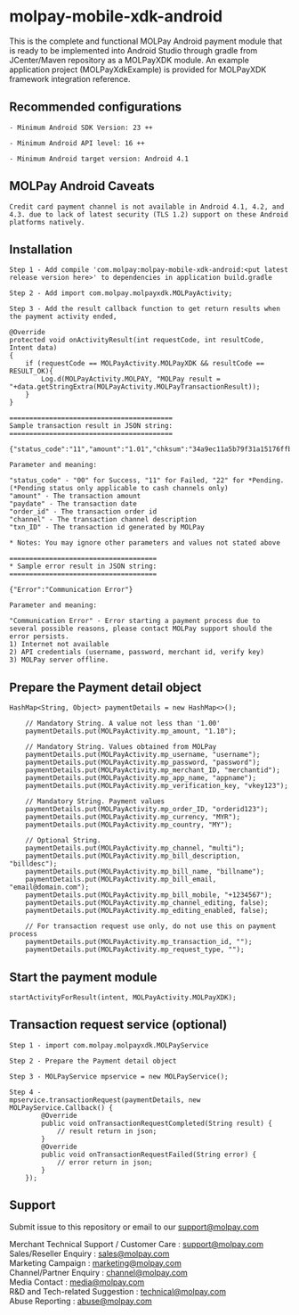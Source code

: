 <!--
# license: Copyright © 2011-2016 MOLPay Sdn Bhd. All Rights Reserved. 
-->

# molpay-mobile-xdk-android

This is the complete and functional MOLPay Android payment module that is ready to be implemented into Android Studio through gradle from JCenter/Maven repository as a MOLPayXDK module. An example application project 
(MOLPayXdkExample) is provided for MOLPayXDK framework integration reference.

## Recommended configurations

    - Minimum Android SDK Version: 23 ++

    - Minimum Android API level: 16 ++

    - Minimum Android target version: Android 4.1

## MOLPay Android Caveats

    Credit card payment channel is not available in Android 4.1, 4.2, and 4.3. due to lack of latest security (TLS 1.2) support on these Android platforms natively.

## Installation

    Step 1 - Add compile 'com.molpay:molpay-mobile-xdk-android:<put latest release version here>' to dependencies in application build.gradle

    Step 2 - Add import com.molpay.molpayxdk.MOLPayActivity;

    Step 3 - Add the result callback function to get return results when the payment activity ended,
    
    @Override
    protected void onActivityResult(int requestCode, int resultCode, Intent data)
    {
        if (requestCode == MOLPayActivity.MOLPayXDK && resultCode == RESULT_OK){
            Log.d(MOLPayActivity.MOLPAY, "MOLPay result = "+data.getStringExtra(MOLPayActivity.MOLPayTransactionResult));
        }
    }
    
    =========================================
    Sample transaction result in JSON string:
    =========================================
    
    {"status_code":"11","amount":"1.01","chksum":"34a9ec11a5b79f31a15176ffbcac76cd","pInstruction":0,"msgType":"C6","paydate":1459240430,"order_id":"3q3rux7dj","err_desc":"","channel":"Credit","app_code":"439187","txn_ID":"6936766"}
    
    Parameter and meaning:
    
    "status_code" - "00" for Success, "11" for Failed, "22" for *Pending. 
    (*Pending status only applicable to cash channels only)
    "amount" - The transaction amount
    "paydate" - The transaction date
    "order_id" - The transaction order id
    "channel" - The transaction channel description
    "txn_ID" - The transaction id generated by MOLPay
    
    * Notes: You may ignore other parameters and values not stated above
    
    =====================================
    * Sample error result in JSON string:
    =====================================
    
    {"Error":"Communication Error"}
    
    Parameter and meaning:
    
    "Communication Error" - Error starting a payment process due to several possible reasons, please contact MOLPay support should the error persists.
    1) Internet not available
    2) API credentials (username, password, merchant id, verify key)
    3) MOLPay server offline.

## Prepare the Payment detail object

    HashMap<String, Object> paymentDetails = new HashMap<>();
        
        // Mandatory String. A value not less than '1.00'
        paymentDetails.put(MOLPayActivity.mp_amount, "1.10"); 
        
        // Mandatory String. Values obtained from MOLPay
        paymentDetails.put(MOLPayActivity.mp_username, "username");
        paymentDetails.put(MOLPayActivity.mp_password, "password");
        paymentDetails.put(MOLPayActivity.mp_merchant_ID, "merchantid");
        paymentDetails.put(MOLPayActivity.mp_app_name, "appname");
        paymentDetails.put(MOLPayActivity.mp_verification_key, "vkey123");
    
        // Mandatory String. Payment values
        paymentDetails.put(MOLPayActivity.mp_order_ID, "orderid123");
        paymentDetails.put(MOLPayActivity.mp_currency, "MYR");
        paymentDetails.put(MOLPayActivity.mp_country, "MY");
        
        // Optional String.
        paymentDetails.put(MOLPayActivity.mp_channel, "multi");
        paymentDetails.put(MOLPayActivity.mp_bill_description, "billdesc");
        paymentDetails.put(MOLPayActivity.mp_bill_name, "billname");
        paymentDetails.put(MOLPayActivity.mp_bill_email, "email@domain.com");
        paymentDetails.put(MOLPayActivity.mp_bill_mobile, "+1234567");
        paymentDetails.put(MOLPayActivity.mp_channel_editing, false);
        paymentDetails.put(MOLPayActivity.mp_editing_enabled, false);
    
        // For transaction request use only, do not use this on payment process
        paymentDetails.put(MOLPayActivity.mp_transaction_id, "");
        paymentDetails.put(MOLPayActivity.mp_request_type, "");

## Start the payment module

    startActivityForResult(intent, MOLPayActivity.MOLPayXDK);

## Transaction request service (optional)

    Step 1 - import com.molpay.molpayxdk.MOLPayService

    Step 2 - Prepare the Payment detail object

    Step 3 - MOLPayService mpservice = new MOLPayService();

    Step 4 - 
    mpservice.transactionRequest(paymentDetails, new MOLPayService.Callback() {
            @Override
            public void onTransactionRequestCompleted(String result) {
                // result return in json;
            }
            @Override
            public void onTransactionRequestFailed(String error) {
                // error return in json;
            }
        });

## Support

Submit issue to this repository or email to our support@molpay.com

Merchant Technical Support / Customer Care : support@molpay.com<br>
Sales/Reseller Enquiry : sales@molpay.com<br>
Marketing Campaign : marketing@molpay.com<br>
Channel/Partner Enquiry : channel@molpay.com<br>
Media Contact : media@molpay.com<br>
R&D and Tech-related Suggestion : technical@molpay.com<br>
Abuse Reporting : abuse@molpay.com